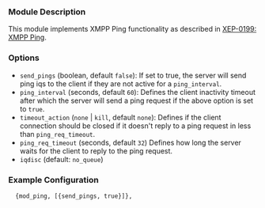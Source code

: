 ### Module Description

This module implements XMPP Ping functionality as described in [XEP-0199: XMPP Ping](http://www.xmpp.org/extensions/xep-0199.html).


### Options

* `send_pings` (boolean, default `false`): If set to true, the server will send ping iqs to the client if they are not active for a `ping_interval`.
* `ping_interval` (seconds, default `60`): Defines the client inactivity timeout after which the server will send a ping request if the above option is set to `true`.
* `timeout_action` (`none` | `kill`, default `none`): Defines if the client connection should be closed if it doesn't reply to a ping request in less than `ping_req_timeout`.
* `ping_req_timeout` (seconds, default `32`) Defines how long the server waits for the client to reply to the ping request.
* `iqdisc` (default: `no_queue`)

### Example Configuration

```
  {mod_ping, [{send_pings, true}]},
```
